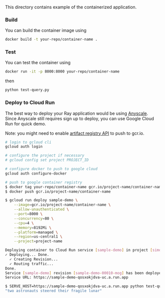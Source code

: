 This directory contains example of the containerized application. 

### Build
You can build the container image using
```bash
docker build -t your-repo/container-name .
```

### Test
You can test the container using
```bash
docker run -it -p 8000:8000 your-repo/container-name
```
then
```bash
python test-query.py
```

### Deploy to Cloud Run
The best way to deploy your Ray application would be using [Anyscale](anyscale.com). Since Anyscale still requires sign up to deploy, you can use Google Cloud Run for quick demo. 

Note: you might need to enable [artifact registry API](https://console.cloud.google.com/marketplace/product/google/artifactregistry.googleapis.com) to push to gcr.io. 

```bash
# login to gcloud cli
gcloud auth login 

# configure the project if necessary
# gcloud config set project PROJECT_ID

# configure docker to push to google cloud
gcloud auth configure-docker

# push to google container registry
$ docker tag your-repo/container-name gcr.io/project-name/container-name
$ docker push gcr.io/project-name/container-name

$ gcloud run deploy sample-demo \
    --image=gcr.io/project-name/container-name \
    --allow-unauthenticated \
    --port=8000 \
    --concurrency=80 \
    --cpu=4 \
    --memory=8192Mi \
    --platform=managed \
    --region=us-central1 \
    --project=project-name

Deploying container to Cloud Run service [sample-demo] in project [simon-sandbox-329822] region [us-central1]
✓ Deploying... Done.
  ✓ Creating Revision...
  ✓ Routing traffic...
Done.
Service [sample-demo] revision [sample-demo-00010-mog] has been deployed and is serving 100 percent of traffic.
Service URL: https://sample-demo-qosxokjdva-uc.a.run.app

$ SERVE_HOST=https://sample-demo-qosxokjdva-uc.a.run.app python test-query.py
"two astronauts steered their fragile lunar"
```



